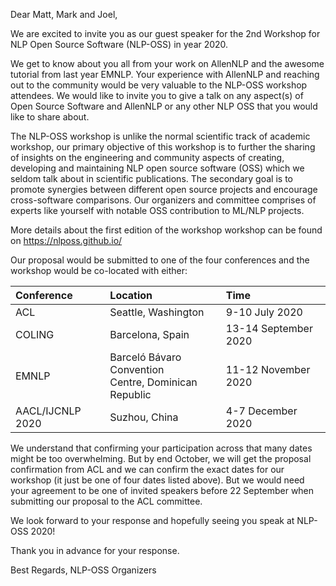 Dear Matt, Mark and Joel, 

We are excited to invite you as our guest speaker for the 2nd Workshop for NLP Open Source Software (NLP-OSS) in year 2020. 

We get to know about you all from your work on AllenNLP and the awesome tutorial from last year EMNLP. Your experience with AllenNLP and reaching out to the community would be very valuable to the NLP-OSS workshop attendees. We would like to invite you to give a talk on any aspect(s) of Open Source Software and AllenNLP or any other NLP OSS that you would like to share about. 

The NLP-OSS workshop is unlike the normal scientific track of academic workshop, our primary objective of this workshop is to further the sharing of insights on the engineering and community aspects of creating, developing and maintaining NLP open source software (OSS) which we seldom talk about in scientific publications. The secondary goal is to promote synergies between different open source projects and encourage cross-software comparisons. Our organizers and committee comprises of experts like yourself with notable OSS contribution to ML/NLP projects. 

More details about the first edition of the workshop workshop can be found on https://nlposs.github.io/

Our proposal would be submitted to one of the four conferences and the workshop would be co-located with either:

| Conference	| Location | 	Time | 
|:-|:-|:-|
| ACL	| Seattle, Washington | 9-10 July 2020|
| COLING	| Barcelona, Spain | 13-14 September 2020 |
| EMNLP	| Barceló Bávaro Convention <br> Centre, Dominican Republic  | 11-12 November 2020 |
| AACL/IJCNLP 2020 | Suzhou, China | 4-7 December 2020 | 

We understand that confirming your participation across that many dates might be too overwhelming. But by end October, we will get the proposal confirmation from ACL and we can confirm the exact dates for our workshop (it just be one of four dates listed above). But we would need your agreement to be one of invited speakers before 22 September when submitting our proposal to the ACL committee. 

We look forward to your response and hopefully seeing you speak at NLP-OSS 2020!

Thank you in advance for your response. 

Best Regards,
NLP-OSS Organizers
